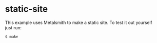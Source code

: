 
# static-site

This example uses Metalsmith to make a static site. To test it out yourself just run:

    $ make
